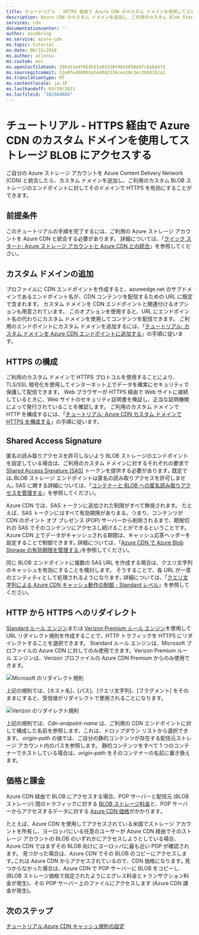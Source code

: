 ```yaml
---
title: チュートリアル - HTTPS 経由で Azure CDN のカスタム ドメインを使用してストレージ BLOB にアクセスする
description: Azure CDN のカスタム ドメインを追加し、ご利用のカスタム Blob Storage のエンドポイントに対してそのドメインで HTTPS を有効にする方法について説明します。
services: cdn
documentationcenter: ''
author: asudbring
ms.service: azure-cdn
ms.topic: tutorial
ms.date: 06/15/2018
ms.author: allensu
ms.custom: mvc
ms.openlocfilehash: 296a51edf024551a03330f4843690e97c6abd47d
ms.sourcegitcommit: 32e0fedb80b5a5ed0d2336cea18c3ec3b5015ca1
ms.translationtype: HT
ms.contentlocale: ja-JP
ms.lasthandoff: 03/30/2021
ms.locfileid: "102564885"
---
```

# <a name="tutorial-access-storage-blobs-using-an-azure-cdn-custom-domain-over-https"></a>チュートリアル - HTTPS 経由で Azure CDN のカスタム ドメインを使用してストレージ BLOB にアクセスする

ご自分の Azure ストレージ アカウントを Azure Content Delivery Network (CDN) と統合したら、カスタム ドメインを追加し、ご利用のカスタム BLOB ストレージのエンドポイントに対してそのドメインで HTTPS を有効にすることができます。 

## <a name="prerequisites"></a>前提条件

このチュートリアルの手順を完了するには、ご利用の Azure ストレージ アカウントを Azure CDN と統合する必要があります。 詳細については、「[クイック スタート: Azure ストレージ アカウントと Azure CDN との統合](cdn-create-a-storage-account-with-cdn.md)」を参照してください。

## <a name="add-a-custom-domain"></a>カスタム ドメインの追加
プロファイルに CDN エンドポイントを作成すると、azureedge.net のサブドメインであるエンドポイント名が、CDN コンテンツを配信するための URL に既定で含まれます。 カスタム ドメインを CDN エンドポイントと関連付けるオプションも用意されています。 このオプションを使用すると、URL にエンドポイント名の代わりにカスタム ドメインを使用してコンテンツを配信できます。 ご利用のエンドポイントにカスタム ドメインを追加するには、「[チュートリアル: カスタム ドメインを Azure CDN エンドポイントに追加する](cdn-map-content-to-custom-domain.md)」の手順に従います。

## <a name="configure-https"></a>HTTPS の構成
ご利用のカスタム ドメインで HTTPS プロトコルを使用することにより、TLS/SSL 暗号化を使用してインターネット上でデータを確実にセキュリティで保護して配信できます。 Web ブラウザーが HTTPS 経由で Web サイトに接続しているときに、Web サイトのセキュリティ証明書を検証し、正当な証明機関によって発行されていることを確認します。 ご利用のカスタム ドメインで HTTP を構成するには、「[チュートリアル: Azure CDN カスタム ドメインで HTTPS を構成する](cdn-custom-ssl.md)」の手順に従います。

## <a name="shared-access-signatures"></a>Shared Access Signature
匿名の読み取りアクセスを許可しないよう BLOB ストレージのエンドポイントを設定している場合は、ご利用のカスタム ドメインに対するそれぞれの要求で [Shared Access Signature (SAS)](cdn-sas-storage-support.md) トークンを提供する必要があります｡ 既定では､BLOB ストレージ エンドポイントは匿名の読み取りアクセスを許可しません｡ SAS に関する詳細については、「[コンテナーと BLOB への匿名読み取りアクセスを管理する](../storage/blobs/anonymous-read-access-configure.md)」を参照してください。

Azure CDN では、SAS トークンに追加された制限がすべて無視されます。 たとえば、SAS トークンにはすべて有効期限がありまる。つまり、コンテンツが CDN のポイント オブ プレゼンス (POP) サーバーから削除されるまで、期限切れの SAS でそのコンテンツにアクセスし続けることができるということです。 Azure CDN 上でデータがキャッシュされる期間は、キャッシュ応答ヘッダーを設定することで制御できます｡ 詳細については、｢[Azure CDN で Azure Blob Storage の有効期限を管理する](cdn-manage-expiration-of-blob-content.md)｣を参照してください｡

同じ BLOB エンドポイントに複数の SAS URL を作成する場合は、クエリ文字列のキャッシュを有効にすることを検討します。 そうすることで、各 URL が一意のエンティティとして処理されるようになります｡ 詳細については、「[クエリ文字列による Azure CDN キャッシュ動作の制御 - Standard レベル](cdn-query-string.md)」を参照してください。

## <a name="http-to-https-redirection"></a>HTTP から HTTPS へのリダイレクト
[Standard ルール エンジン](cdn-standard-rules-engine.md)または [Verizon Premium ルール エンジン](cdn-verizon-premium-rules-engine.md)を使用して URL リダイレクト規則を作成することで、HTTP トラフィックを HTTPS にリダイレクトすることを選択できます。 Standard ルール エンジンは、Microsoft プロファイルの Azure CDN に対してのみ使用できます。Verizon Premium ルール エンジンは、Verizon プロファイルの Azure CDN Premium からのみ使用できます。

![Microsoft のリダイレクト規則](./media/cdn-storage-custom-domain-https/cdn-standard-redirect-rule.png)

上記の規則では、[ホスト名]、[パス]、[クエリ文字列]、[フラグメント] をそのままにすると、受信値がリダイレクトで使用されることになります。 

![Verizon のリダイレクト規則](./media/cdn-storage-custom-domain-https/cdn-url-redirect-rule.png)

上記の規則では、*Cdn-endpoint-name* は、ご利用の CDN エンドポイントに対して構成した名前を参照します。これは、ドロップダウン リストから選択できます。 *origin-path* の値では、ご自分の静的コンテンツが存在する配信元ストレージ アカウント内のパスを参照します。 静的コンテンツをすべて 1 つのコンテナーでホストしている場合は、*origin-path* をそのコンテナーの名前に置き換えます。

## <a name="pricing-and-billing"></a>価格と課金
Azure CDN 経由で BLOB にアクセスする場合、POP サーバーと配信元 (BLOB ストレージ) 間のトラフィックに対する [BLOB ストレージ料金](https://azure.microsoft.com/pricing/details/storage/blobs/)と、POP サーバーからアクセスするデータに対する [Azure CDN 価格](https://azure.microsoft.com/pricing/details/cdn/)がかかります｡

たとえば、Azure CDN を使用してアクセスされている米国でストレージ アカウントを所有し、ヨーロッパにいる任意のユーザーが Azure CDN 経由でそのストレージ アカウントの BLOB のいずれかにアクセスしようとしている場合、Azure CDN ではまずその BLOB 向けにヨーロッパに最も近い POP が確認されます。 見つかった場合は、Azure CDN でその BLOB のコピーにアクセスします｡これは Azure CDN からアクセスされているので、CDN 価格になります｡ 見つからなかった場合は、Azure CDN で POP サーバーに BLOB をコピーし (BLOB ストレージ価格で指定されたようにエグレス料金とトランザクション料金が発生)、その POP サーバー上のファイルにアクセスします (Azure CDN 課金が発生)｡

## <a name="next-steps"></a>次のステップ
[チュートリアル:Azure CDN キャッシュ規則の設定](cdn-caching-rules-tutorial.md)